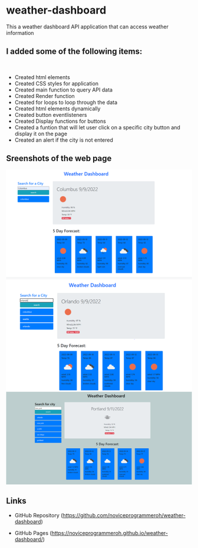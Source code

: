 # weather-dashboard
This a weather dashboard API application that can access weather information


## I added some of the following items: <br />
<br />

- Created html elements
- Created CSS styles for application
- Created main function to query API data
- Created Render function
- Created for loops to loop through the data
- Created html elements dynamically 
- Created button eventlisteners
- Created Display functions for buttons
- Created a funtion that will let user click on a specific city button and display it on the page
- Created an alert if the city is not entered



## Sreenshots of the web page ##

![This is an image](./images/mainscreenshot.jpg)
![This is an image](./images/secondscreeenshot.jpg)
![This is an image](./images/screenshotshowall.jpg)




## Links ##

- GitHub Repository
(https://github.com/noviceprogrammeroh/weather-dashboard)

- GitHub Pages
(https://noviceprogrammeroh.github.io/weather-dashboard/)
